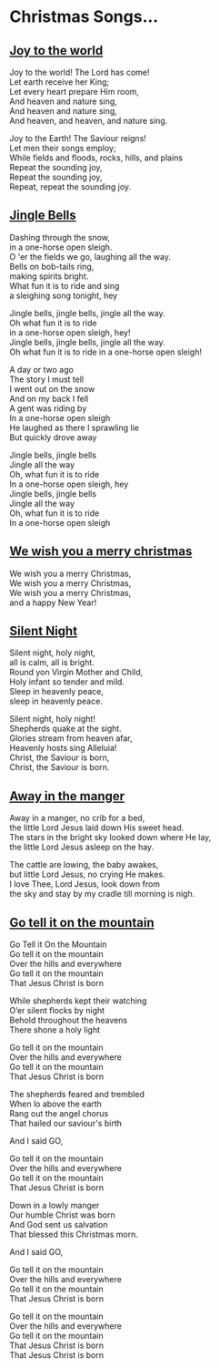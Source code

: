 # Christmas Songs...

## [Joy to the world](https://www.youtube.com/watch?v=30OaM6b48k8)

Joy to the world! The Lord has come!  
Let earth receive her King;  
Let every heart prepare Him room,  
And heaven and nature sing,  
And heaven and nature sing,  
And heaven, and heaven, and nature sing.  

Joy to the Earth! The Saviour reigns!  
Let men their songs employ;  
While fields and floods, rocks, hills, and plains  
Repeat the sounding joy,  
Repeat the sounding joy,  
Repeat, repeat the sounding joy.  


## [Jingle Bells](https://www.youtube.com/watch?v=3CWJNqyub3o)

Dashing through the snow,  
in a one-horse open sleigh.  
O 'er the fields we go, laughing all the way.  
Bells on bob-tails ring,  
making spirits bright.  
What fun it is to ride and sing  
a sleighing song tonight, hey 

Jingle bells, jingle bells, jingle all the way.  
Oh what fun it is to ride  
in a one-horse open sleigh, hey!  
Jingle bells, jingle bells, jingle all the way.  
Oh what fun it is to ride in a one-horse open sleigh!  

A day or two ago  
The story I must tell  
I went out on the snow  
And on my back I fell  
A gent was riding by  
In a one-horse open sleigh  
He laughed as there I sprawling lie  
But quickly drove away 

Jingle bells, jingle bells  
Jingle all the way  
Oh, what fun it is to ride  
In a one-horse open sleigh, hey  
Jingle bells, jingle bells  
Jingle all the way  
Oh, what fun it is to ride  
In a one-horse open sleigh  

## [We wish you a merry christmas](https://www.youtube.com/watch?v=g-OF7KGyDis)

We wish you a merry Christmas,  
We wish you a merry Christmas,  
We wish you a merry Christmas,  
and a happy New Year!

## [Silent Night](https://www.youtube.com/watch?v=nEH7_2c644Q)

Silent night, holy night,  
all is calm, all is bright.  
Round yon Virgin Mother and Child,  
Holy infant so tender and mild.  
Sleep in heavenly peace,  
sleep in heavenly peace.  

Silent night, holy night!  
Shepherds quake at the sight.  
Glories stream from heaven afar,  
Heavenly hosts sing Alleluia!  
Christ, the Saviour is born,  
Christ, the Saviour is born.  

## [Away in the manger](https://www.youtube.com/watch?v=AnwO_0DrpCk)

Away in a manger, no crib for a bed,  
the little Lord Jesus laid down His sweet head.  
The stars in the bright sky looked down where He lay,  
the little Lord Jesus asleep on the hay.  

The cattle are lowing, the baby awakes,  
but little Lord Jesus, no crying He makes.  
I love Thee, Lord Jesus, look down from  
the sky and stay by my cradle till morning is nigh.  

## [Go tell it on the mountain](https://www.youtube.com/watch?v=NsX3tYbai1Q)

Go Tell it On the Mountain  
Go tell it on the mountain  
Over the hills and everywhere  
Go tell it on the mountain  
That Jesus Christ is born  

While shepherds kept their watching  
O’er silent flocks by night  
Behold throughout the heavens  
There shone a holy light  

Go tell it on the mountain  
Over the hills and everywhere  
Go tell it on the mountain  
That Jesus Christ is born  

The shepherds feared and trembled  
When lo above the earth  
Rang out the angel chorus  
That hailed our saviour's birth  

And I said GO,  

Go tell it on the mountain  
Over the hills and everywhere  
Go tell it on the mountain  
That Jesus Christ is born  

Down in a lowly manger  
Our humble Christ was born  
And God sent us salvation  
That blessed this Christmas morn.  

And I said GO,  

Go tell it on the mountain  
Over the hills and everywhere  
Go tell it on the mountain  
That Jesus Christ is born  

Go tell it on the mountain  
Over the hills and everywhere  
Go tell it on the mountain  
That Jesus Christ is born  
That Jesus Christ is born  





